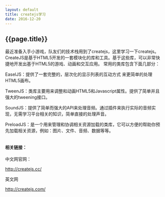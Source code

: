 ```yaml
---
layout: default
title: createjs学习
date: 2016-12-20
---
```


## {{page.title}}

最近准备入手小游戏，队友们的技术栈用到了createjs，这里学习一下createjs。
CreateJS是基于HTML5开发的一套模块化的库和工具。基于这些库，可以非常快捷地开发出基于HTML5的游戏、动画和交互应用。
常用的类库包含下面几部分：

EaselJS：提供了一套完整的，层次化的显示列表的互动方式 来更简单的处理HTML5画布。

TweenJS：类库主要用来调整和动画HTML5和Javascript属性。提供了简单并且强大的tweening接口。

SoundJS：提供了简单而强大的API来处理音频。通过插件来执行实际的音频实现，无需学习平台相关的知识，简单直接的处理声音。

PreloadJS：是一个用来管理和协调相关资源加载的类库，它可以方便的帮助你预先加载相关资源，例如：图片、文件、音频、数据等等。



``` html

```




#### 相关链接：

中文网官网：

http://createjs.cc/

英文网

http://createjs.com/




